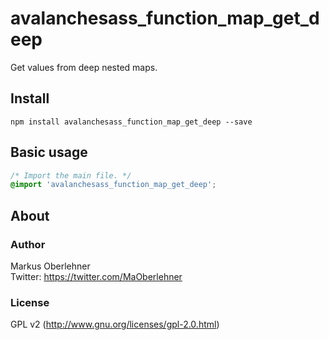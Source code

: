 # avalanchesass_function_map_get_deep
Get values from deep nested maps.

## Install
```
npm install avalanchesass_function_map_get_deep --save
```

## Basic usage
```css
/* Import the main file. */
@import 'avalanchesass_function_map_get_deep';
```

## About
### Author
Markus Oberlehner  
Twitter: https://twitter.com/MaOberlehner

### License
GPL v2 (http://www.gnu.org/licenses/gpl-2.0.html)
